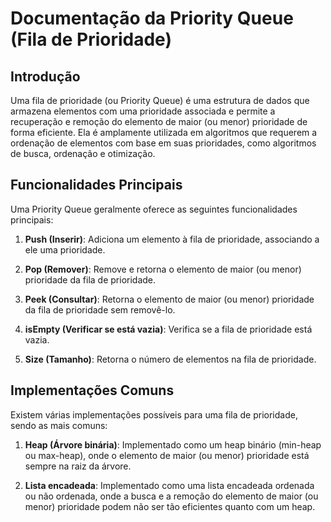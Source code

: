 # Documentação da Priority Queue (Fila de Prioridade)

## Introdução

Uma fila de prioridade (ou Priority Queue) é uma estrutura de dados que armazena elementos com uma prioridade associada e permite a recuperação e remoção do elemento de maior (ou menor) prioridade de forma eficiente. Ela é amplamente utilizada em algoritmos que requerem a ordenação de elementos com base em suas prioridades, como algoritmos de busca, ordenação e otimização.

## Funcionalidades Principais

Uma Priority Queue geralmente oferece as seguintes funcionalidades principais:

1. **Push (Inserir)**: Adiciona um elemento à fila de prioridade, associando a ele uma prioridade.

2. **Pop (Remover)**: Remove e retorna o elemento de maior (ou menor) prioridade da fila de prioridade.

3. **Peek (Consultar)**: Retorna o elemento de maior (ou menor) prioridade da fila de prioridade sem removê-lo.

4. **isEmpty (Verificar se está vazia)**: Verifica se a fila de prioridade está vazia.

5. **Size (Tamanho)**: Retorna o número de elementos na fila de prioridade.

## Implementações Comuns

Existem várias implementações possíveis para uma fila de prioridade, sendo as mais comuns:

1. **Heap (Árvore binária)**: Implementado como um heap binário (min-heap ou max-heap), onde o elemento de maior (ou menor) prioridade está sempre na raiz da árvore.

2. **Lista encadeada**: Implementado como uma lista encadeada ordenada ou não ordenada, onde a busca e a remoção do elemento de maior (ou menor) prioridade podem não ser tão eficientes quanto com um heap.
